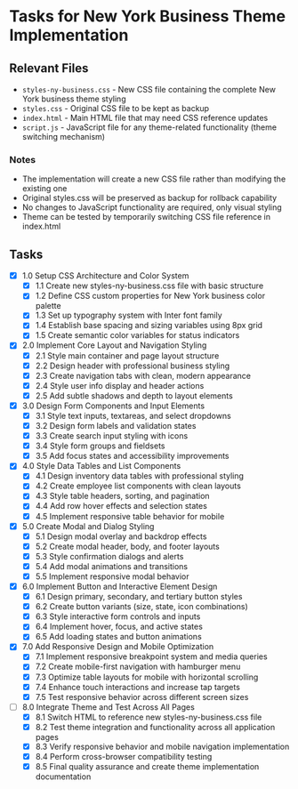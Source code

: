 # Tasks for New York Business Theme Implementation

## Relevant Files

- `styles-ny-business.css` - New CSS file containing the complete New York business theme styling
- `styles.css` - Original CSS file to be kept as backup  
- `index.html` - Main HTML file that may need CSS reference updates
- `script.js` - JavaScript file for any theme-related functionality (theme switching mechanism)

### Notes

- The implementation will create a new CSS file rather than modifying the existing one
- Original styles.css will be preserved as backup for rollback capability
- No changes to JavaScript functionality are required, only visual styling
- Theme can be tested by temporarily switching CSS file reference in index.html

## Tasks

- [x] 1.0 Setup CSS Architecture and Color System
  - [x] 1.1 Create new styles-ny-business.css file with basic structure
  - [x] 1.2 Define CSS custom properties for New York business color palette
  - [x] 1.3 Set up typography system with Inter font family
  - [x] 1.4 Establish base spacing and sizing variables using 8px grid
  - [x] 1.5 Create semantic color variables for status indicators
- [x] 2.0 Implement Core Layout and Navigation Styling
  - [x] 2.1 Style main container and page layout structure
  - [x] 2.2 Design header with professional business styling
  - [x] 2.3 Create navigation tabs with clean, modern appearance
  - [x] 2.4 Style user info display and header actions
  - [x] 2.5 Add subtle shadows and depth to layout elements  
- [x] 3.0 Design Form Components and Input Elements
  - [x] 3.1 Style text inputs, textareas, and select dropdowns
  - [x] 3.2 Design form labels and validation states
  - [x] 3.3 Create search input styling with icons
  - [x] 3.4 Style form groups and fieldsets
  - [x] 3.5 Add focus states and accessibility improvements
- [x] 4.0 Style Data Tables and List Components
  - [x] 4.1 Design inventory data tables with professional styling
  - [x] 4.2 Create employee list components with clean layouts
  - [x] 4.3 Style table headers, sorting, and pagination
  - [x] 4.4 Add row hover effects and selection states
  - [x] 4.5 Implement responsive table behavior for mobile
- [x] 5.0 Create Modal and Dialog Styling
  - [x] 5.1 Design modal overlay and backdrop effects
  - [x] 5.2 Create modal header, body, and footer layouts
  - [x] 5.3 Style confirmation dialogs and alerts
  - [x] 5.4 Add modal animations and transitions
  - [x] 5.5 Implement responsive modal behavior
- [x] 6.0 Implement Button and Interactive Element Design
  - [x] 6.1 Design primary, secondary, and tertiary button styles
  - [x] 6.2 Create button variants (size, state, icon combinations)
  - [x] 6.3 Style interactive form controls and inputs
  - [x] 6.4 Implement hover, focus, and active states
  - [x] 6.5 Add loading states and button animations
- [x] 7.0 Add Responsive Design and Mobile Optimization
  - [x] 7.1 Implement responsive breakpoint system and media queries
  - [x] 7.2 Create mobile-first navigation with hamburger menu
  - [x] 7.3 Optimize table layouts for mobile with horizontal scrolling
  - [x] 7.4 Enhance touch interactions and increase tap targets
  - [x] 7.5 Test responsive behavior across different screen sizes
- [ ] 8.0 Integrate Theme and Test Across All Pages
  - [x] 8.1 Switch HTML to reference new styles-ny-business.css file
  - [x] 8.2 Test theme integration and functionality across all application pages  
  - [x] 8.3 Verify responsive behavior and mobile navigation implementation
  - [x] 8.4 Perform cross-browser compatibility testing
  - [x] 8.5 Final quality assurance and create theme implementation documentation